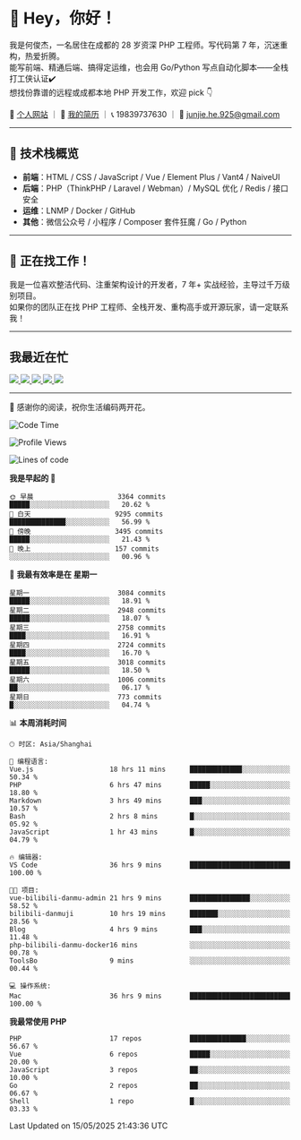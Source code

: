 # 👋 Hey，你好！

我是何俊杰，一名居住在成都的 28 岁资深 PHP 工程师。写代码第 7 年，沉迷重构，热爱折腾。  
能写前端、精通后端、搞得定运维，也会用 Go/Python 写点自动化脚本——全栈打工侠认证✔️  
想找份靠谱的远程或成都本地 PHP 开发工作，欢迎 pick 👇

📄 [个人网站](https://hejunjie.life) ｜ 📄 [我的简历](https://hejunjie.life/docx/%E7%AE%80%E5%8E%8620250406.pdf) ｜ 📞 19839737630 ｜ 📮 junjie.he.925@gmail.com

---

## 🚀 技术栈概览

- **前端**：HTML / CSS / JavaScript / Vue / Element Plus / Vant4 / NaiveUI  
- **后端**：PHP（ThinkPHP / Laravel / Webman）/ MySQL 优化 / Redis / 接口安全  
- **运维**：LNMP / Docker / GitHub  
- **其他**：微信公众号 / 小程序 / Composer 套件狂魔 / Go / Python

---

## 📢 正在找工作！

我是一位喜欢整洁代码、注重架构设计的开发者，7 年+ 实战经验，主导过千万级别项目。  
如果你的团队正在找 PHP 工程师、全栈开发、重构高手或开源玩家，请一定联系我！

---

## 我最近在忙

<p align="left">
  <a href="https://github.com/zxc7563598/php-bilibili-danmu-core">
    <img src="https://github-readme-stats.vercel.app/api/pin/?username=zxc7563598&repo=php-bilibili-danmu-core&theme=vue-dark" />
  </a>
  <a href="https://github.com/zxc7563598/php-bilibili-danmu">
    <img src="https://github-readme-stats.vercel.app/api/pin/?username=zxc7563598&repo=php-bilibili-danmu&theme=vue-dark" />
  </a>
  <a href="https://github.com/zxc7563598/vue-bilibili-danmu-admin">
    <img src="https://github-readme-stats.vercel.app/api/pin/?username=zxc7563598&repo=vue-bilibili-danmu-admin&theme=vue-dark" />
  </a>
  <a href="https://github.com/zxc7563598/vue-bilibili-danmu-shop">
    <img src="https://github-readme-stats.vercel.app/api/pin/?username=zxc7563598&repo=vue-bilibili-danmu-shop&theme=vue-dark" />
  </a>
  <a href="https://github.com/zxc7563598/php-bilibili-danmu-docker">
    <img src="https://github-readme-stats.vercel.app/api/pin/?username=zxc7563598&repo=php-bilibili-danmu-docker&theme=vue-dark" />
  </a>
</p>

---

👋 感谢你的阅读，祝你生活编码两开花。


<!--START_SECTION:waka-->
![Code Time](http://img.shields.io/badge/Code%20Time-108%20hrs%2043%20mins-blue)

![Profile Views](http://img.shields.io/badge/%E4%B8%AA%E4%BA%BA%E8%B5%84%E6%96%99%E8%A7%82%E7%9C%8B%E6%AC%A1%E6%95%B0-3-blue)

![Lines of code](https://img.shields.io/badge/%E4%BB%8E%E3%80%8CHello%20World%E3%80%8D%E8%B5%B7%E6%88%91%E5%B7%B2%E7%BB%8F%E5%86%99%E4%BA%86-5.8%20million%20%E8%A1%8C%E4%BB%A3%E7%A0%81-blue)

**我是早起的 🐤** 

```text
🌞 早晨                     3364 commits        █████░░░░░░░░░░░░░░░░░░░░   20.62 % 
🌆 白天                     9295 commits        ██████████████░░░░░░░░░░░   56.99 % 
🌃 傍晚                     3495 commits        █████░░░░░░░░░░░░░░░░░░░░   21.43 % 
🌙 晚上                     157 commits         ░░░░░░░░░░░░░░░░░░░░░░░░░   00.96 % 
```
📅 **我最有效率是在 星期一** 

```text
星期一                      3084 commits        █████░░░░░░░░░░░░░░░░░░░░   18.91 % 
星期二                      2948 commits        █████░░░░░░░░░░░░░░░░░░░░   18.07 % 
星期三                      2758 commits        ████░░░░░░░░░░░░░░░░░░░░░   16.91 % 
星期四                      2724 commits        ████░░░░░░░░░░░░░░░░░░░░░   16.70 % 
星期五                      3018 commits        █████░░░░░░░░░░░░░░░░░░░░   18.50 % 
星期六                      1006 commits        ██░░░░░░░░░░░░░░░░░░░░░░░   06.17 % 
星期日                      773 commits         █░░░░░░░░░░░░░░░░░░░░░░░░   04.74 % 
```


📊 **本周消耗时间** 

```text
🕑︎ 时区: Asia/Shanghai

💬 编程语言: 
Vue.js                   18 hrs 11 mins      █████████████░░░░░░░░░░░░   50.34 % 
PHP                      6 hrs 47 mins       █████░░░░░░░░░░░░░░░░░░░░   18.80 % 
Markdown                 3 hrs 49 mins       ███░░░░░░░░░░░░░░░░░░░░░░   10.57 % 
Bash                     2 hrs 8 mins        █░░░░░░░░░░░░░░░░░░░░░░░░   05.92 % 
JavaScript               1 hr 43 mins        █░░░░░░░░░░░░░░░░░░░░░░░░   04.79 % 

🔥 编辑器: 
VS Code                  36 hrs 9 mins       █████████████████████████   100.00 % 

🐱‍💻 项目: 
vue-bilibili-danmu-admin 21 hrs 9 mins       ███████████████░░░░░░░░░░   58.52 % 
bilibili-danmuji         10 hrs 19 mins      ███████░░░░░░░░░░░░░░░░░░   28.56 % 
Blog                     4 hrs 9 mins        ███░░░░░░░░░░░░░░░░░░░░░░   11.48 % 
php-bilibili-danmu-docker16 mins             ░░░░░░░░░░░░░░░░░░░░░░░░░   00.78 % 
ToolsBo                  9 mins              ░░░░░░░░░░░░░░░░░░░░░░░░░   00.44 % 

💻 操作系统: 
Mac                      36 hrs 9 mins       █████████████████████████   100.00 % 
```

**我最常使用 PHP** 

```text
PHP                      17 repos            ██████████████░░░░░░░░░░░   56.67 % 
Vue                      6 repos             █████░░░░░░░░░░░░░░░░░░░░   20.00 % 
JavaScript               3 repos             ██░░░░░░░░░░░░░░░░░░░░░░░   10.00 % 
Go                       2 repos             ██░░░░░░░░░░░░░░░░░░░░░░░   06.67 % 
Shell                    1 repo              █░░░░░░░░░░░░░░░░░░░░░░░░   03.33 % 
```




 Last Updated on 15/05/2025 21:43:36 UTC
<!--END_SECTION:waka-->
